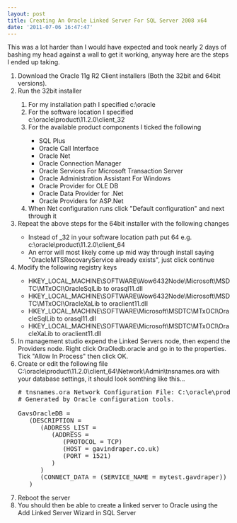 ```yaml
---
layout: post
title: Creating An Oracle Linked Server For SQL Server 2008 x64
date: '2011-07-06 16:47:47'
---
```


This was a lot harder than I would have expected and took nearly 2 days of bashing my head against a wall to get it working, anyway here are the steps I ended up taking.
<ol class="PostListOl">
	<li class="PostListItemOl">Download the Oracle 11g R2 Client installers (Both the 32bit and 64bit versions).</li>
	<li class="PostListItemOl">Run the 32bit installer</li>
<ol class="PostListOl">
	<li class="PostListItemOl">For my installation path I specified c:\oracle</li>
	<li class="PostListItemOl">For the software location I specified c:\oracle\product\11.2.0\client_32</li>
	<li class="PostListItemOl">For the available product components I ticked the following</li>
<ul class="PostList">
	<li class="PostListItem">SQL Plus</li>
	<li class="PostListItem">Oracle Call Interface</li>
	<li class="PostListItem">Oracle Net</li>
	<li class="PostListItem">Oracle Connection Manager</li>
	<li class="PostListItem">Oracle Services For Microsoft Transaction Server</li>
	<li class="PostListItem">Oracle Administration Assistant For Windows</li>
	<li class="PostListItem">Oracle Provider for OLE DB</li>
	<li class="PostListItem">Oracle Data Provider for .Net</li>
	<li class="PostListItem">Oracle Providers for ASP.Net</li>
</ul>
	<li class="PostListItemOl">When Net configuration runs click "Default configuration" and next through it</li>
</ol>
	<li class="PostListItemOl">Repeat the above steps for the 64bit installer with the following changes</li>
<ul class="PostList">
	<li class="PostListItem">Instead of _32 in your software location path put 64 e.g. c:\oracle\product\11.2.0\client_64</li>
	<li class="PostListItem">An error will most likely come up mid way through install saying "OracleMTSRecovaryService already exists", just click continue</li>
</ul>
	<li class="PostListItemOl">Modify the following registry keys</li>
<ul class="PostList">
	<li class="PostListItem">HKEY_LOCAL_MACHINE\SOFTWARE\Wow6432Node\Microsoft\MSDTC\MTxOCI\OracleSqlLib to orasql11.dll</li>
	<li class="PostListItem">HKEY_LOCAL_MACHINE\SOFTWARE\Wow6432Node\Microsoft\MSDTC\MTxOCI\OracleXaLib to oraclient11.dll</li>
	<li class="PostListItem">HKEY_LOCAL_MACHINE\SOFTWARE\Microsoft\MSDTC\MTxOCI\OracleSqlLib to orasql11.dll</li>
	<li class="PostListItem">HKEY_LOCAL_MACHINE\SOFTWARE\Microsoft\MSDTC\MTxOCI\OracleXaLib to oraclient11.dll</li>
</ul>
	<li class="PostListItemOl">In management studio expend the Linked Servers node, then expend the Providers node. Right click OraOledb.oracle and go in to the properties. Tick "Allow In Process" then click OK.</li>
	<li class="PostListItemOl">Create or edit the following file C:\oracle\product\11.2.0\client_64\Network\Admin\tnsnames.ora with your database settings, it should look somthing like this...</li>

<pre class="brush: csharp; toolbar: false;">
# tnsnames.ora Network Configuration File: C:\oracle\product\10.2.0\db_1\NETWORK\ADMIN\tnsnames.ora
# Generated by Oracle configuration tools. 

GavsOracleDB =
   (DESCRIPTION =
      (ADDRESS_LIST =
         (ADDRESS =
            (PROTOCOL = TCP)
            (HOST = gavindraper.co.uk)
            (PORT = 1521)
         )
      )
      (CONNECT_DATA = (SERVICE_NAME = mytest.gavdraper))
   )</pre>
<li class="PostListItemOl">Reboot the server</li>
<li class="PostListItemOl">You should then be able to create a linked server to Oracle using the Add Linked Server Wizard in SQL Server</li>
</ol>
